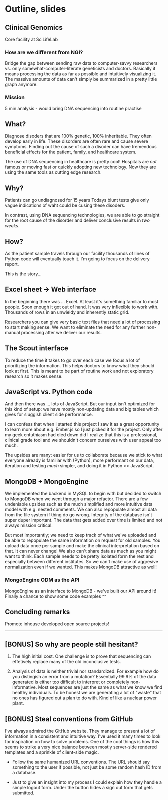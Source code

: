 # Outline, slides

## Clinical Genomics
Core facility at SciLifeLab

### How are we different from NGI?
Bridge the gap between sending raw data to computer-savvy researchers vs.
only somewhat-computer-literate geneticists and doctors. Basically it
means processing the data as far as possible and intuitively visualizing it.
The massive amounts of data can't simply be summarized in a pretty little graph
anymore.

### Mission
5 min analysis - would bring DNA sequencing into routine practise

## What?
Diagnose disoders that are 100% genetic, 100% inheritable. They often develop early
in life. These disorders are often rare and cause severe symptoms. Finding out the
cause of such a disoder can have tremendous beneficial effects for the patient,
family, and healthcare system.

The use of DNA sequencing in healthcare is pretty cool! Hospitals are *not* famous
or moving fast or quickly adopting new technology. Now they are using the same tools
as cutting edge research.

## Why?
Patients can go undiagnosed for 15 years
Todays blunt tests give only vague indications of waht could be cusing these
disoders.

In contrast, using DNA sequencing technologies, we are able to go straight
for the root cause of the disorder and deliver conclusive results in *two
weeks*.

## How?
As the patient sample travels through our facility thousands of lines of
Python code will eventually touch it. I'm going to focus on the delivery
report.

This is the story...


## Excel sheet -> Web interface
In the beginning there was ... Excel. At least it's something familiar to
most people. Soon enough it got out of hand. It was very inflexible to
work with. Thousands of rows in an unwieldy and inherently static grid.

Researchers you can give very basic text files that need a lot of processing to
start making sense. We want to eliminate the need for any further non-manual
processing after we deliver our results.


## The Scout interface
To reduce the time it takes to go over each case we focus a lot of prioritizing the
information. This helps doctors to know what they should look at first. This is meant
to be part of routine work and not exploratory research so it makes sense.


## JavaScript vs. Python code
And then there was ... lots of JavaScript. But our input isn't optimized for this
kind of setup: we have mostly non-updating data and big tables which gives for
sluggish client side performance.

I can confess that when I started this project I saw it as a great opportunity to
learn more about e.g. Ember.js so I just picked it for the project. Only after my geek
entuthiasm had died down did I realize that this is a professional, clinical grade tool
and we shouldn't concern ourselves with user appeal too much.

The upsides are many: easier for us to collaborate because we stick to what everyone
already is familiar with (Python), more performant on our data, iteration and testing
*much* simpler, and doing it in Python >> JavaScript.


## MongoDB + MongoEngine
We implemented the backend in MySQL to begin with but decided to switch to MongoDB
when we went through a major refactor. There are a few undeniable upsides such as
the much simplified and more intuitive data model with e.g. nested comments. We can
also repopulate almost all data from the file system if thing do go wrong. Integrity
of the database isn't super duper important. The data that gets added over time is
limited and not always mission critical.

But most importantly; we need to keep track of what we've uploaded and be able to
repopulate the same information on request for old samples. You upload data once per
sample and make the clinical interpretation based on that. It can never change! We
also can't share data as much as you might want to think. Each sample needs to be
pretty isolated form the rest and especially between different institutes. So we
can't make use of aggresive normalization even if we wanted. This makes MongoDB
attractive as well!

### MongoEngine ODM as the API
MongoEngine as an interface to MongoDB - we've built our API around it!
Finally a chance to show some code examples ^^


## Concluding remarks
Promote inhouse developed open source projects!

-----------------------------

## [BONUS] So why are people still hesitant?
1. The high initial cost. One challenge is to prove that sequencing can
   effetively replace many of the old inconclusive tests.

2. Analysis of data is neither trivial nor standardized. For example how
   do you distingish an error from a mutation? Essentially 99.9% of the
   data generated is either too difficult to interpret or completely
   non-informative. Most sequences are just the same as what we know we
   find healthy individuals. To be honest we are generating a lot of
   "waste" that no ones has figured out a plan to do with. Kind of like
   a nuclear power plant.

## [BONUS] Steal conventions from GitHub
I've always admired the GitHub website. They manage to present a lot of
information in a consistent and intuitive way. I've used it many times to
look for inspiration on how to solve problems. One of the cool things is
how this seems to strike a very nice balance between mostly server-side
rendered templates and a sprinkle of client-side magic.

- Follow the same humanized URL conventions. The URL should say something
  to the user if possible, not just be some random hash ID from a database.

- Just to give an insight into my process I could explain how they
  handle a simple logout form. Under the button hides a sign out form
  that gets submitted.
